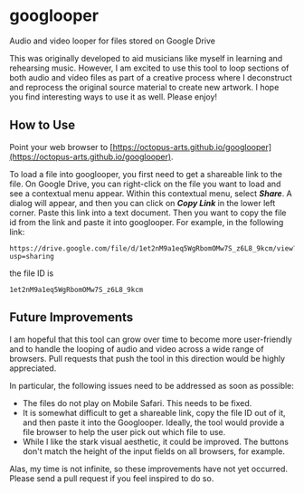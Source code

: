 # googlooper
Audio and video looper for files stored on Google Drive

This was originally developed to aid musicians like myself in learning and rehearsing music. However, I am excited to use this tool to loop sections of both audio and video files as part of a creative process where I deconstruct and reprocess the original source material to create new artwork. I hope you find interesting ways to use it as well. Please enjoy!

How to Use
---
Point your web browser to [https://octopus-arts.github.io/googlooper](https://octopus-arts.github.io/googlooper).

To load a file into googlooper, you first need to get a shareable link to the file. On Google Drive, you can right-click on the file you want to load and see a contextual menu appear. Within this contextual menu, select ***Share***. A dialog will appear, and then you can click on ***Copy Link*** in the lower left corner. Paste this link into a text document. Then you want to copy the file id from the link and paste it into googlooper. For example, in the following link:

```
https://drive.google.com/file/d/1et2nM9a1eq5WgRbomOMw7S_z6L8_9kcm/view?usp=sharing
```

the file ID is

```
1et2nM9a1eq5WgRbomOMw7S_z6L8_9kcm
``` 

Future Improvements
---
I am hopeful that this tool can grow over time to become more user-friendly and to handle the looping of audio and video across a wide range of browsers. Pull requests that push the tool in this direction would be highly appreciated.

In particular, the following issues need to be addressed as soon as possible:

* The files do not play on Mobile Safari. This needs to be fixed.
* It is somewhat difficult to get a shareable link, copy the file ID out of it, and then paste it into the Googlooper. Ideally, the tool would provide a file browser to help the user pick out which file to use.
* While I like the stark visual aesthetic, it could be improved. The buttons don't match the height of the input fields on all browsers, for example.

Alas, my time is not infinite, so these improvements have not yet occurred. Please send a pull request if you feel inspired to do so.
